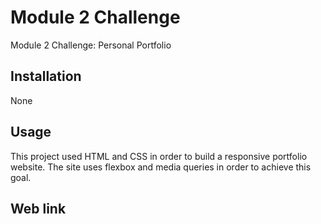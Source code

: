 # Module 2 Challenge
Module 2 Challenge: Personal Portfolio

## Installation

None

## Usage

This project used HTML and CSS in order to build a responsive portfolio website. The site uses flexbox and media queries in order to achieve this goal.



## Web link


